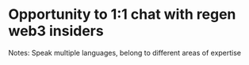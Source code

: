# Opportunity to 1:1 chat with regen web3 insiders

Notes: Speak multiple languages, belong to different areas of expertise